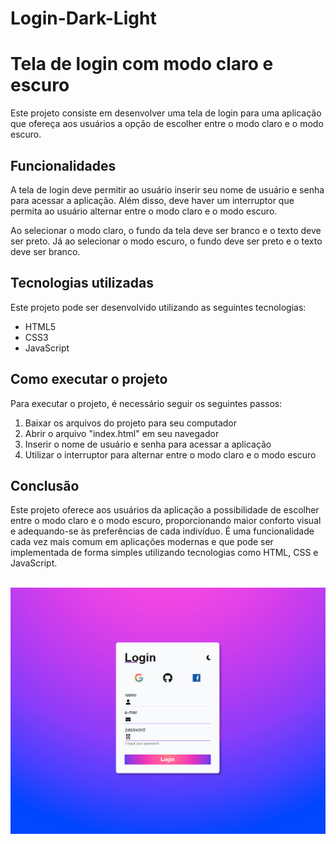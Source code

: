 # Login-Dark-Light


# Tela de login com modo claro e escuro

Este projeto consiste em desenvolver uma tela de login para uma aplicação que ofereça aos usuários a opção de escolher entre o modo claro e o modo escuro. 

## Funcionalidades

A tela de login deve permitir ao usuário inserir seu nome de usuário e senha para acessar a aplicação. Além disso, deve haver um interruptor que permita ao usuário alternar entre o modo claro e o modo escuro. 

Ao selecionar o modo claro, o fundo da tela deve ser branco e o texto deve ser preto. Já ao selecionar o modo escuro, o fundo deve ser preto e o texto deve ser branco. 

## Tecnologias utilizadas

Este projeto pode ser desenvolvido utilizando as seguintes tecnologias:

- HTML5
- CSS3
- JavaScript

## Como executar o projeto

Para executar o projeto, é necessário seguir os seguintes passos:

1. Baixar os arquivos do projeto para seu computador
2. Abrir o arquivo "index.html" em seu navegador
3. Inserir o nome de usuário e senha para acessar a aplicação
4. Utilizar o interruptor para alternar entre o modo claro e o modo escuro

## Conclusão

Este projeto oferece aos usuários da aplicação a possibilidade de escolher entre o modo claro e o modo escuro, proporcionando maior conforto visual e adequando-se às preferências de cada indivíduo. É uma funcionalidade cada vez mais comum em aplicações modernas e que pode ser implementada de forma simples utilizando tecnologias como HTML, CSS e JavaScript.












<div> 
<img src="Login.gif" alt="">



<img src="LoginPC.gif" alt="">





</div>
